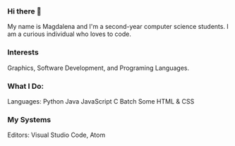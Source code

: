 ### Hi there 👋
My name is Magdalena and I'm a second-year computer science students. I am a curious individual who loves to code.

### Interests
Graphics, Software Development, and Programing Languages.

### What I Do:
Languages:
	Python
	Java
	JavaScript
	C
	Batch 
	Some HTML & CSS

### My Systems
Editors: Visual Studio Code, Atom

<!--
**mdhima/mdhima** is a ✨ _special_ ✨ repository because its `README.md` (this file) appears on your GitHub profile.

Here are some ideas to get you started:

- 🔭 I’m currently working on improving my CSS, HTML and JavaScript skills
- 🌱 I’m currently learning C
- 👯 I’m looking to collaborate on ...
- 🤔 I’m looking for help with ...
- 💬 Ask me about ...
- 📫 How to reach me: https://www.linkedin.com/in/magdalenadhima/
- 😄 Pronouns: ...
- ⚡ Fun fact: I'm good using Python, Java and JavaScript
-->
